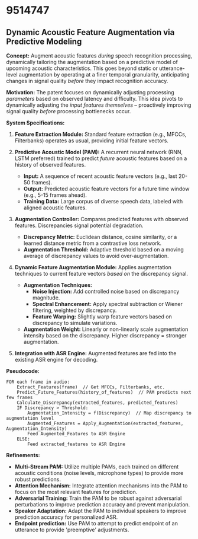 # 9514747

## Dynamic Acoustic Feature Augmentation via Predictive Modeling

**Concept:** Augment acoustic features *during* speech recognition processing, dynamically tailoring the augmentation based on a predictive model of upcoming acoustic characteristics. This goes beyond static or utterance-level augmentation by operating at a finer temporal granularity, anticipating changes in signal quality *before* they impact recognition accuracy.

**Motivation:** The patent focuses on dynamically adjusting processing *parameters* based on observed latency and difficulty. This idea pivots to dynamically adjusting the *input features themselves* – proactively improving signal quality *before* processing bottlenecks occur.

**System Specifications:**

1.  **Feature Extraction Module:** Standard feature extraction (e.g., MFCCs, Filterbanks) operates as usual, providing initial feature vectors.

2.  **Predictive Acoustic Model (PAM):** A recurrent neural network (RNN, LSTM preferred) trained to predict *future* acoustic features based on a history of observed features.
    *   **Input:** A sequence of recent acoustic feature vectors (e.g., last 20-50 frames).
    *   **Output:** Predicted acoustic feature vectors for a future time window (e.g., 5-15 frames ahead).
    *   **Training Data:** Large corpus of diverse speech data, labeled with aligned acoustic features.

3.  **Augmentation Controller:**  Compares predicted features with observed features. Discrepancies signal potential degradation.
    *   **Discrepancy Metric:**  Euclidean distance, cosine similarity, or a learned distance metric from a contrastive loss network.
    *   **Augmentation Threshold:** Adaptive threshold based on a moving average of discrepancy values to avoid over-augmentation.

4.  **Dynamic Feature Augmentation Module:**  Applies augmentation techniques to current feature vectors *based on* the discrepancy signal.
    *   **Augmentation Techniques:**
        *   **Noise Injection:** Add controlled noise based on discrepancy magnitude.
        *   **Spectral Enhancement:**  Apply spectral subtraction or Wiener filtering, weighted by discrepancy.
        *   **Feature Warping:**  Slightly warp feature vectors based on discrepancy to simulate variations.
    *   **Augmentation Weight:** Linearly or non-linearly scale augmentation intensity based on the discrepancy.  Higher discrepancy = stronger augmentation.

5.  **Integration with ASR Engine:** Augmented features are fed into the existing ASR engine for decoding.

**Pseudocode:**

```
FOR each frame in audio:
    Extract_Features(frame)  // Get MFCCs, Filterbanks, etc.
    Predict_Future_Features(history_of_features)  // PAM predicts next few frames
    Calculate_Discrepancy(extracted_features, predicted_features)
    IF Discrepancy > Threshold:
        Augmentation_Intensity = f(Discrepancy)  // Map discrepancy to augmentation level
        Augmented_Features = Apply_Augmentation(extracted_features, Augmentation_Intensity)
        Feed Augmented_Features to ASR Engine
    ELSE:
        Feed extracted_features to ASR Engine
```

**Refinements:**

*   **Multi-Stream PAM:** Utilize multiple PAMs, each trained on different acoustic conditions (noise levels, microphone types) to provide more robust predictions.
*   **Attention Mechanism:** Integrate attention mechanisms into the PAM to focus on the most relevant features for prediction.
*   **Adversarial Training:** Train the PAM to be robust against adversarial perturbations to improve prediction accuracy and prevent manipulation.
*   **Speaker Adaptation:** Adapt the PAM to individual speakers to improve prediction accuracy for personalized ASR.
*   **Endpoint prediction:** Use PAM to attempt to predict endpoint of an utterance to provide 'preemptive' adjustments.